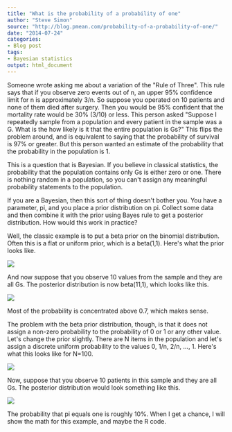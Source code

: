 ```yaml
---
title: "What is the probability of a probability of one"
author: "Steve Simon"
source: "http://blog.pmean.com/probability-of-a-probability-of-one/"
date: "2014-07-24"
categories:
- Blog post
tags:
- Bayesian statistics
output: html_document
---
```


Someone wrote asking me about a variation of the "Rule of Three". This
rule says that if you observe zero events out of n, an upper 95%
confidence limit for n is approximately 3/n. So suppose you operated on
10 patients and none of them died after surgery. Then you would be 95%
confident that the mortality rate would be 30% (3/10) or less. This
person asked "Suppose I repeatedly sample from a population and every
patient in the sample was a G. What is the how likely is it that the
entire population is Gs?" This flips the problem around, and is
equivalent to saying that the probability of survival is 97% or greater.
But this person wanted an estimate of the probability that the
probability in the population is 1.

<!---More--->

This is a question that is Bayesian. If you believe in classical
statistics, the probability that the population contains only Gs is
either zero or one. There is nothing random in a population, so you
can't assign any meaningful probability statements to the population.

If you are a Bayesian, then this sort of thing doesn't bother you. You
have a parameter, pi, and you place a prior distribution on pi. Collect
some data and then combine it with the prior using Bayes rule to get a
posterior distribution. How would this work in practice?

Well, the classic example is to put a beta prior on the binomial
distribution. Often this is a flat or uniform prior, which is a
beta(1,1). Here's what the prior looks like.

![](http://www.pmean.com/new-images/14/probability-of-a-probability-of-one01.png)



And now suppose that you observe 10 values from the sample and they are
all Gs. The posterior distribution is now beta(11,1), which looks like
this.

![](http://www.pmean.com/new-images/14/probability-of-a-probability-of-one02.png)



Most of the probability is concentrated above 0.7, which makes sense.

The problem with the beta prior distribution, though, is that it does
not assign a non-zero probability to the probability of 0 or 1 or any
other value. Let's change the prior slightly. There are N items in the
population and let's assign a discrete uniform probability to the values
0, 1/n, 2/n, ..., 1. Here's what this looks like for N=100.

![](http://www.pmean.com/new-images/14/probability-of-a-probability-of-one03.png)



Now, suppose that you observe 10 patients in this sample and they are
all Gs. The posterior distribution would look something like this.

![](http://www.pmean.com/new-images/14/probability-of-a-probability-of-one04.png)



The probability that pi equals one is roughly 10%. When I get a chance,
I will show the math for this example, and maybe the R code.



